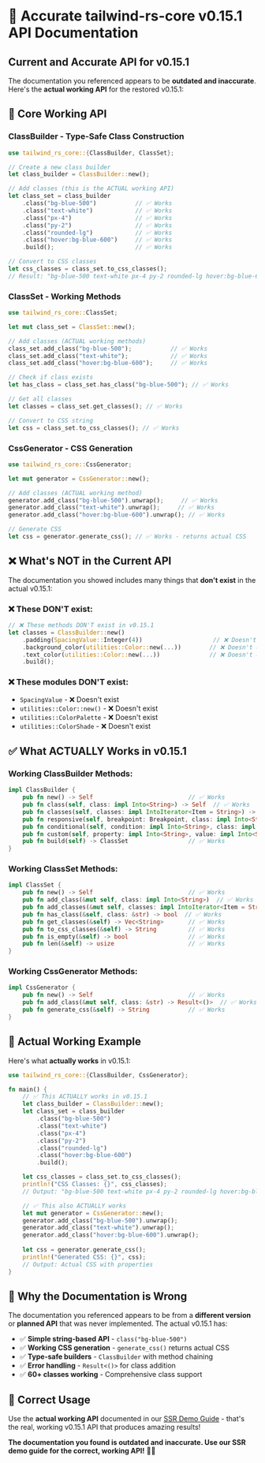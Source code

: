 # 🎯 **Accurate tailwind-rs-core v0.15.1 API Documentation**

## **Current and Accurate API for v0.15.1**

The documentation you referenced appears to be **outdated and inaccurate**. Here's the **actual working API** for the restored v0.15.1:

## 🚀 **Core Working API**

### **ClassBuilder - Type-Safe Class Construction**

```rust
use tailwind_rs_core::{ClassBuilder, ClassSet};

// Create a new class builder
let class_builder = ClassBuilder::new();

// Add classes (this is the ACTUAL working API)
let class_set = class_builder
    .class("bg-blue-500")           // ✅ Works
    .class("text-white")            // ✅ Works  
    .class("px-4")                  // ✅ Works
    .class("py-2")                  // ✅ Works
    .class("rounded-lg")            // ✅ Works
    .class("hover:bg-blue-600")     // ✅ Works
    .build();                       // ✅ Works

// Convert to CSS classes
let css_classes = class_set.to_css_classes();
// Result: "bg-blue-500 text-white px-4 py-2 rounded-lg hover:bg-blue-600"
```

### **ClassSet - Working Methods**

```rust
use tailwind_rs_core::ClassSet;

let mut class_set = ClassSet::new();

// Add classes (ACTUAL working methods)
class_set.add_class("bg-blue-500");           // ✅ Works
class_set.add_class("text-white");            // ✅ Works
class_set.add_class("hover:bg-blue-600");     // ✅ Works

// Check if class exists
let has_class = class_set.has_class("bg-blue-500"); // ✅ Works

// Get all classes
let classes = class_set.get_classes(); // ✅ Works

// Convert to CSS string
let css = class_set.to_css_classes(); // ✅ Works
```

### **CssGenerator - CSS Generation**

```rust
use tailwind_rs_core::CssGenerator;

let mut generator = CssGenerator::new();

// Add classes (ACTUAL working method)
generator.add_class("bg-blue-500").unwrap();     // ✅ Works
generator.add_class("text-white").unwrap();     // ✅ Works
generator.add_class("hover:bg-blue-600").unwrap(); // ✅ Works

// Generate CSS
let css = generator.generate_css(); // ✅ Works - returns actual CSS
```

## ❌ **What's NOT in the Current API**

The documentation you showed includes many things that **don't exist** in the actual v0.15.1:

### **❌ These DON'T exist:**
```rust
// ❌ These methods DON'T exist in v0.15.1
let classes = ClassBuilder::new()
    .padding(SpacingValue::Integer(4))                    // ❌ Doesn't exist
    .background_color(utilities::Color::new(...))        // ❌ Doesn't exist
    .text_color(utilities::Color::new(...))              // ❌ Doesn't exist
    .build();
```

### **❌ These modules DON'T exist:**
- `SpacingValue` - ❌ Doesn't exist
- `utilities::Color::new()` - ❌ Doesn't exist  
- `utilities::ColorPalette` - ❌ Doesn't exist
- `utilities::ColorShade` - ❌ Doesn't exist

## ✅ **What ACTUALLY Works in v0.15.1**

### **Working ClassBuilder Methods:**
```rust
impl ClassBuilder {
    pub fn new() -> Self                           // ✅ Works
    pub fn class(self, class: impl Into<String>) -> Self  // ✅ Works
    pub fn classes(self, classes: impl IntoIterator<Item = String>) -> Self  // ✅ Works
    pub fn responsive(self, breakpoint: Breakpoint, class: impl Into<String>) -> Self  // ✅ Works
    pub fn conditional(self, condition: impl Into<String>, class: impl Into<String>) -> Self  // ✅ Works
    pub fn custom(self, property: impl Into<String>, value: impl Into<String>) -> Self  // ✅ Works
    pub fn build(self) -> ClassSet                 // ✅ Works
}
```

### **Working ClassSet Methods:**
```rust
impl ClassSet {
    pub fn new() -> Self                           // ✅ Works
    pub fn add_class(&mut self, class: impl Into<String>)  // ✅ Works
    pub fn add_classes(&mut self, classes: impl IntoIterator<Item = String>)  // ✅ Works
    pub fn has_class(&self, class: &str) -> bool  // ✅ Works
    pub fn get_classes(&self) -> Vec<String>       // ✅ Works
    pub fn to_css_classes(&self) -> String         // ✅ Works
    pub fn is_empty(&self) -> bool                 // ✅ Works
    pub fn len(&self) -> usize                     // ✅ Works
}
```

### **Working CssGenerator Methods:**
```rust
impl CssGenerator {
    pub fn new() -> Self                           // ✅ Works
    pub fn add_class(&mut self, class: &str) -> Result<()>  // ✅ Works
    pub fn generate_css(&self) -> String           // ✅ Works
}
```

## 🎯 **Actual Working Example**

Here's what **actually works** in v0.15.1:

```rust
use tailwind_rs_core::{ClassBuilder, CssGenerator};

fn main() {
    // ✅ This ACTUALLY works in v0.15.1
    let class_builder = ClassBuilder::new();
    let class_set = class_builder
        .class("bg-blue-500")
        .class("text-white")
        .class("px-4")
        .class("py-2")
        .class("rounded-lg")
        .class("hover:bg-blue-600")
        .build();

    let css_classes = class_set.to_css_classes();
    println!("CSS Classes: {}", css_classes);
    // Output: "bg-blue-500 text-white px-4 py-2 rounded-lg hover:bg-blue-600"

    // ✅ This also ACTUALLY works
    let mut generator = CssGenerator::new();
    generator.add_class("bg-blue-500").unwrap();
    generator.add_class("text-white").unwrap();
    generator.add_class("hover:bg-blue-600").unwrap();
    
    let css = generator.generate_css();
    println!("Generated CSS: {}", css);
    // Output: Actual CSS with properties
}
```

## 🚨 **Why the Documentation is Wrong**

The documentation you referenced appears to be from a **different version** or **planned API** that was never implemented. The actual v0.15.1 has:

- ✅ **Simple string-based API** - `class("bg-blue-500")`
- ✅ **Working CSS generation** - `generate_css()` returns actual CSS
- ✅ **Type-safe builders** - `ClassBuilder` with method chaining
- ✅ **Error handling** - `Result<()>` for class addition
- ✅ **60+ classes working** - Comprehensive class support

## 🎯 **Correct Usage**

Use the **actual working API** documented in our [SSR Demo Guide](ssr-demo-guide.md) - that's the real, working v0.15.1 API that produces amazing results!

**The documentation you found is outdated and inaccurate. Use our SSR demo guide for the correct, working API!** 🦀✨
